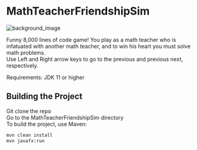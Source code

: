 ﻿# MathTeacherFriendshipSim
 ![background_image](https://github.com/user-attachments/assets/72458ebe-31d5-4042-beec-36c54278dd3a)


Funny 8,000 lines of code game! You play as a math teacher who is infatuated with another math teacher, and to win his heart you must solve math problems.  <br/>
Use Left and Right arrow keys to go to the previous and previous next, respectively.

Requirements: JDK 11 or higher



## Building the Project 
Git clone the repo <br/>
Go to the MathTeacherFriendshipSim directory  <br/>
To build the project, use Maven:
```bash
mvn clean install
mvn javafx:run
```





